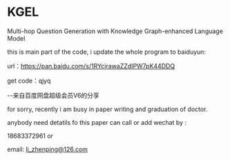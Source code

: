 # KGEL
Multi-hop Question Generation with Knowledge Graph-enhanced Language Model

this is main part of the code, i update the whole program to baiduyun:

url：https://pan.baidu.com/s/1RYcjrawaZZdIPW7pK44DDQ 

get code：qjyq 

--来自百度网盘超级会员V6的分享


for sorry, recently i am busy in paper writing and graduation of doctor.


anybody need detatils fo this paper can call or add wechat by :

18683372961
or 


email:
li_zhenping@126.com
